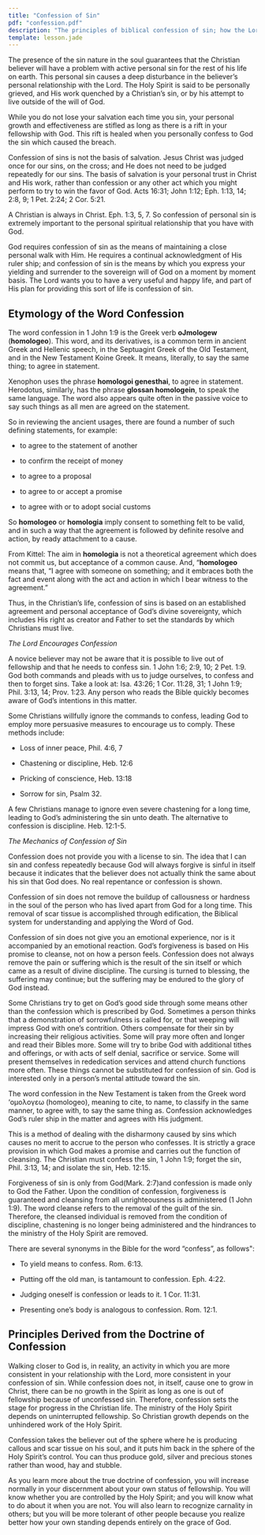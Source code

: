 ```yaml
---
title: "Confession of Sin"
pdf: "confession.pdf"
description: "The principles of biblical confession of sin; how the Lord's grace provision makes it possible for a Christian to stay in fellowship."
template: lesson.jade
---
```


The presence of the sin nature in the soul guarantees that the Christian believer will have a problem with active personal sin for the rest of his life on earth. This personal sin causes a deep disturbance in the believer’s personal relationship with the Lord. The Holy Spirit is said to be personally grieved, and His work quenched by a Christian’s sin, or by his attempt to live outside of the will of God.

While you do not lose your salvation each time you sin, your personal growth and effectiveness are stifled as long as there is a rift in your fellowship with God. This rift is healed when you personally confess to God the sin which caused the breach.

Confession of sins is not the basis of salvation. Jesus Christ was judged once for our sins, on the cross; and He does not need to be judged repeatedly for our sins. The basis of salvation is your personal trust in Christ and His work, rather than confession or any other act which you might perform to try to win the favor of God. Acts 16:31; John 1:12; Eph. 1:13, 14; 2:8, 9; 1 Pet. 2:24; 2 Cor. 5:21.

A Christian is always in Christ. Eph. 1:3, 5, 7. So confession of personal sin is extremely important to the personal spiritual relationship that you have with God. 

God requires confession of sin as the means of maintaining a close personal walk with Him. He requires a continual acknowledgment of His ruler ship; and confession of sin is the means by which you express your yielding and surrender to the sovereign will of God on a moment by moment basis. The Lord wants you to have a very useful and happy life,
and part of His plan for providing this sort of life is confession of sin.

**Etymology of the Word Confession**
--------------------------------

The word confession in 1 John 1:9 is the Greek verb **oJmologew** (**homologeo**). This word, and its derivatives, is a common term in ancient Greek and Hellenic speech, in the Septuagint Greek of the Old Testament, and in the New Testament Koine Greek. It means, literally, to say the same thing; to agree in statement.

Xenophon uses the phrase **homologoi genesthai**, to agree in statement. Herodotus, similarly, has the phrase **glossan homologein**, to speak the same language. The word also appears quite often in the passive voice to say such things as all men are agreed on the statement.

So in reviewing the ancient usages, there are found a number of such defining statements, for example:

* to agree to the statement of another

* to confirm the receipt of money

* to agree to a proposal

* to agree to or accept a promise

* to agree with or to adopt social customs

So **homologeo** or **homologia** imply consent to something felt to be valid, and in such a way that the agreement is followed by definite resolve and action, by ready attachment to a cause.

From Kittel: The aim in **homologia** is not a theoretical agreement which does not commit us, but acceptance of a common cause. And, “**homologeo** means that, “I agree with someone on something; and it embraces both the fact and event along with the act and action in which I bear witness to the agreement.”

Thus, in the Christian’s life, confession of sins is based on an established agreement and personal acceptance of God’s divine
sovereignty, which includes His right as creator and Father to set the standards by which Christians must live.

*_The Lord Encourages Confession_*

A novice believer may not be aware that it is possible to live out of fellowship and that he needs to confess sin. 1 John 1:6; 2:9, 10; 2 Pet. 1:9. God both commands and pleads with us to judge ourselves, to confess and then to forget sins. Take a look at: Isa. 43:26; 1 Cor. 11:28, 31; 1 John 1:9; Phil. 3:13, 14; Prov. 1:23. Any person who reads the Bible quickly becomes aware of God’s intentions in this matter.

Some Christians willfully ignore the commands to confess, leading God to employ more persuasive measures to encourage us to comply. These methods include:

* Loss of inner peace, Phil. 4:6, 7

* Chastening or discipline, Heb. 12:6

* Pricking of conscience, Heb. 13:18

* Sorrow for sin, Psalm 32.

A few Christians manage to ignore even severe chastening for a long time, leading to God’s administering the sin unto death. The alternative to confession is discipline. Heb. 12:1-5.

*_The Mechanics of Confession of Sin_*

Confession does not provide you with a license to sin. The idea that I can sin and confess repeatedly because God will always forgive is sinful in itself because it indicates that the believer does not actually think the same about his sin that God does. No real repentance or confession is shown.

Confession of sin does not remove the buildup of callousness or hardness in the soul of the person who has lived apart from God for a long time. This removal of scar tissue is accomplished through edification, the Biblical system for understanding and applying the Word of God.

Confession of sin does not give you an emotional experience, nor is it accompanied by an emotional reaction. God’s forgiveness is based on His promise to cleanse, not on how a person feels. Confession does not always remove the pain or suffering which is the result of the sin itself or which came as a result of divine discipline. The cursing is turned to blessing, the suffering may continue; but the suffering may be endured to the glory of God instead.

Some Christians try to get on God’s good side through some means other than the confession which is prescribed by God. Sometimes a person thinks that a demonstration of sorrowfulness is called for, or that weeping will impress God with one’s contrition. Others compensate for their sin by increasing their religious activities. Some will pray more often and longer and read their Bibles more. Some will try to bribe God with additional tithes and offerings, or with acts of self denial, sacrifice or service. Some will present themselves in rededication services and attend church functions more often. These things cannot be substituted for confession of sin. God is interested only in a person’s mental attitude toward the sin.

The word confession in the New Testament is taken from the Greek word ‘ομολογεω (homologeo), meaning to cite, to name, to classify in the same manner, to agree with, to say the same thing as. Confession acknowledges God’s ruler ship in the matter and agrees with His judgment.

This is a method of dealing with the disharmony caused by sins which causes no merit to accrue to the person who confesses. It is strictly a grace provision in which God makes a promise and carries out the function of cleansing. The Christian must confess the sin, 1 John 1:9; forget the sin, Phil. 3:13, 14; and isolate the sin, Heb. 12:15.

Forgiveness of sin is only from God(Mark. 2:7)and confession is made only to God the Father. Upon the condition of confession, forgiveness is guaranteed and cleansing from all unrighteousness is administered (1 John 1:9). The word cleanse refers to the removal of the guilt of the sin. Therefore, the cleansed individual is removed from the condition of discipline, chastening is no longer being administered and the hindrances to the ministry of the Holy Spirit are removed.

There are several synonyms in the Bible for the word “confess”, as follows":

* To yield means to confess. Rom. 6:13.

* Putting off the old man, is tantamount to confession. Eph. 4:22.

* Judging oneself is confession or leads to it. 1 Cor. 11:31.

* Presenting one’s body is analogous to confession. Rom. 12:1.

**Principles Derived from the Doctrine of Confession**
--------------------------------------------------

Walking closer to God is, in reality, an activity in which you are more consistent in your relationship with the Lord, more consistent in your confession of sin. While confession does not, in itself, cause one to grow in Christ, there can be no growth in the Spirit as long as one is out of fellowship because of unconfessed sin. Therefore, confession sets the stage for progress in the Christian life. The ministry of the Holy Spirit depends on uninterrupted fellowship. So Christian growth depends
on the unhindered work of the Holy Spirit.

Confession takes the believer out of the sphere where he is producing callous and scar tissue on his soul, and it puts him back in the sphere of the Holy Spirit’s control. You can thus produce gold, silver and precious stones rather than wood, hay and stubble.

As you learn more about the true doctrine of confession, you will increase normally in your discernment about your own status of fellowship. You will know whether you are controlled by the Holy Spirit; and you will know what to do about it when you are not. You will also learn to recognize carnality in others; but you will be more tolerant of other people because you realize better how your own standing depends entirely on the grace of God.

